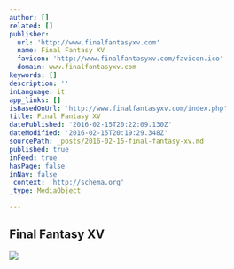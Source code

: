 ```yaml
---
author: []
related: []
publisher:
  url: 'http://www.finalfantasyxv.com'
  name: Final Fantasy XV
  favicon: 'http://www.finalfantasyxv.com/favicon.ico'
  domain: www.finalfantasyxv.com
keywords: []
description: ''
inLanguage: it
app_links: []
isBasedOnUrl: 'http://www.finalfantasyxv.com/index.php'
title: Final Fantasy XV
datePublished: '2016-02-15T20:22:09.130Z'
dateModified: '2016-02-15T20:19:29.348Z'
sourcePath: _posts/2016-02-15-final-fantasy-xv.md
published: true
inFeed: true
hasPage: false
inNav: false
_context: 'http://schema.org'
_type: MediaObject

---
```

<article style=""><h1>Final Fantasy XV</h1><img src="http://www.finalfantasyxv.com/images/graphics/ffxv_logo_large.png" /></article>